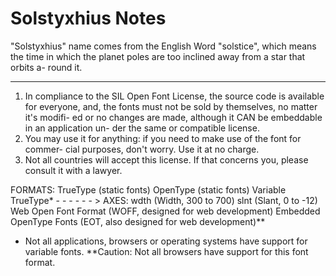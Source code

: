 # Solstyxhius Notes
"Solstyxhius" name comes from the English Word "solstice", which means the
time in which the planet poles are too inclined away from a star that orbits a-
round it.
 - - - - - - - - - - - - - - - - - - - - - - - - - - - - - - - - - - - - - - -
1. In compliance to the SIL Open Font License, the source code is available for
everyone, and, the fonts must not be sold by themselves, no matter it's modifi-
ed or no changes are made, although it CAN be embeddable in an application un-
der the same or compatible license.
2. You may use it for anything: if you need to make use of the font for commer-
cial purposes, don't worry. Use it at no charge.
3. Not all countries will accept this license. If that concerns you, please
consult it with a lawyer.

FORMATS:
TrueType (static fonts)
OpenType (static fonts)
Variable TrueType* - - - - - - > AXES:
                                 wdth (Width, 300 to 700)
                                 slnt (Slant, 0 to -12)
Web Open Font Format (WOFF, designed for web development)
Embedded OpenType Fonts (EOT, also designed for web development)**
* Not all applications, browsers or operating systems have support for variable
  fonts.
**Caution: Not all browsers have support for this font format.
